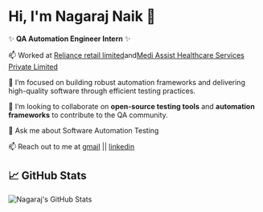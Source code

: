 # Hi, I'm Nagaraj Naik 👋

✨ **QA Automation Engineer Intern** ✨

📫 Worked at [Reliance retail limited](https://relianceretail.com/)and[Medi Assist Healthcare Services Private Limited](https://mediassist.in/)

🌱 I’m focused on building robust automation frameworks and delivering high-quality software through efficient testing practices.

👯 I’m looking to collaborate on **open-source testing tools** and **automation frameworks** to contribute to the QA community.

💬 Ask me about  Software  Automation Testing 

📫 Reach out to me at   [gmail](nagarajnaiknew36@gmail.com)  || [linkedin](www.linkedin.com/in/nagarajnaik961)







## 📈 GitHub Stats

![Nagaraj's GitHub Stats](https://github-readme-stats.vercel.app/api?username=nagarajnaika25&show_icons=true&hide_title=true)
